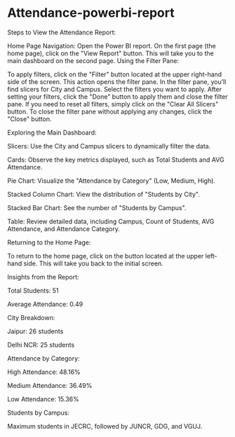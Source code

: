 # Attendance-powerbi-report
Steps to View the Attendance Report:

Home Page Navigation:
Open the Power BI report.
On the first page (the home page), click on the "View Report" button. This will take you to the main dashboard on the second page.
Using the Filter Pane:

To apply filters, click on the "Filter" button located at the upper right-hand side of the screen. This action opens the filter pane.
In the filter pane, you’ll find slicers for City and Campus. Select the filters you want to apply.
After setting your filters, click the "Done" button to apply them and close the filter pane. If you need to reset all filters, simply click on the "Clear All Slicers" button.
To close the filter pane without applying any changes, click the "Close" button.

Exploring the Main Dashboard:

Slicers: Use the City and Campus slicers to dynamically filter the data.

Cards: Observe the key metrics displayed, such as Total Students and AVG Attendance.

Pie Chart: Visualize the "Attendance by Category" (Low, Medium, High).

Stacked Column Chart: View the distribution of "Students by City".

Stacked Bar Chart: See the number of "Students by Campus".

Table: Review detailed data, including Campus, Count of Students, AVG Attendance, and Attendance Category.

Returning to the Home Page:

To return to the home page, click on the button located at the upper left-hand side. This will take you back to the initial screen.

Insights from the Report:

Total Students: 51

Average Attendance: 0.49

City Breakdown:

Jaipur: 26 students

Delhi NCR: 25 students

Attendance by Category:

High Attendance: 48.16%

Medium Attendance: 36.49%

Low Attendance: 15.36%

Students by Campus:

Maximum students in JECRC, followed by JUNCR, GDG, and VGUJ.


